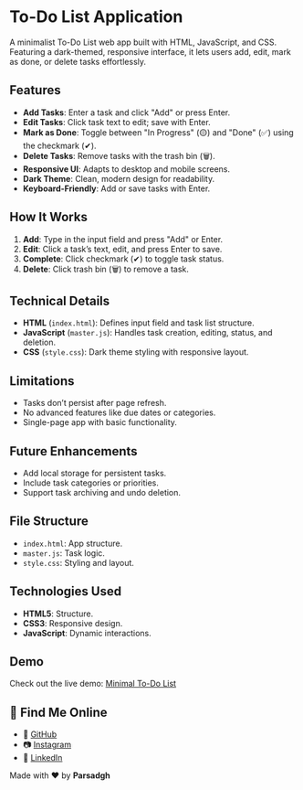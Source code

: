 # To-Do List Application

A minimalist To-Do List web app built with HTML, JavaScript, and CSS. Featuring a dark-themed, responsive interface, it lets users add, edit, mark as done, or delete tasks effortlessly.

## Features

- **Add Tasks**: Enter a task and click "Add" or press Enter.
- **Edit Tasks**: Click task text to edit; save with Enter.
- **Mark as Done**: Toggle between "In Progress" (🟡) and "Done" (✅) using the checkmark (✔).
- **Delete Tasks**: Remove tasks with the trash bin (🗑).
- **Responsive UI**: Adapts to desktop and mobile screens.
- **Dark Theme**: Clean, modern design for readability.
- **Keyboard-Friendly**: Add or save tasks with Enter.

## How It Works

1. **Add**: Type in the input field and press "Add" or Enter.
2. **Edit**: Click a task’s text, edit, and press Enter to save.
3. **Complete**: Click checkmark (✔) to toggle task status.
4. **Delete**: Click trash bin (🗑) to remove a task.

## Technical Details

- **HTML** (`index.html`): Defines input field and task list structure.
- **JavaScript** (`master.js`): Handles task creation, editing, status, and deletion.
- **CSS** (`style.css`): Dark theme styling with responsive layout.

## Limitations

- Tasks don’t persist after page refresh.
- No advanced features like due dates or categories.
- Single-page app with basic functionality.

## Future Enhancements

- Add local storage for persistent tasks.
- Include task categories or priorities.
- Support task archiving and undo deletion.

## File Structure

- `index.html`: App structure.
- `master.js`: Task logic.
- `style.css`: Styling and layout.

## Technologies Used

- **HTML5**: Structure.
- **CSS3**: Responsive design.
- **JavaScript**: Dynamic interactions.

## Demo

Check out the live demo: [Minimal To-Do List](https://parsadgh.github.io/minimal-toDoList/)

## 📱 Find Me Online

- 🔗 [GitHub](https://github.com/Parsadgh)  
- 📷 [Instagram](https://instagram.com/parsa.sdgh.dev)  
- 💼 [LinkedIn](https://www.linkedin.com/in/parsa-sadegh-440a572a2)  

Made with ❤️ by **Parsadgh**
